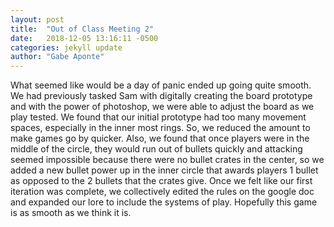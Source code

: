 ```yaml
---
layout: post
title:  "Out of Class Meeting 2"
date:   2018-12-05 13:16:11 -0500
categories: jekyll update
author: "Gabe Aponte"
--- 
```


What seemed like would be a day of panic ended up going quite smooth. We had previously tasked Sam with digitally creating the board prototype and with the power of photoshop, we were able to adjust the board as we play tested. We found that our initial prototype had too many movement spaces, especially in the inner most rings. So, we reduced the amount to make games go by quicker. Also, we found that once players were in the middle of the circle, they would run out of bullets quickly and attacking seemed impossible because there were no bullet crates in the center, so we added a new bullet power up in the inner circle that awards players 1 bullet as opposed to the 2 bullets that the crates give. Once we felt like our first iteration was complete, we collectively edited the rules on the google doc and expanded our lore to include the systems of play. Hopefully this game is as smooth as we think it is.